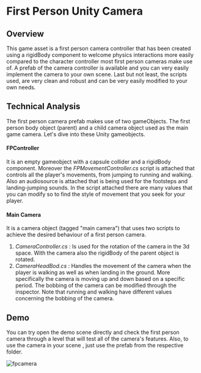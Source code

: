 # First Person Unity Camera

## Overview
This game asset is a first person camera controller that has been created using a rigidBody component to welcome physics interactions more easily compared to the character controller most first person cameras make use of. A prefab of the camera controller is available and you can very easily implement the camera to your own scene. Last but not least, the scripts used, are very clean and robust and can be very easily modified to your own needs.

## Technical Analysis
The first person camera prefab makes use of two gameObjects. The first person body object (parent) and a child camera object used as the main game camera. Let's dive into these Unity gameobjects.

#### FPController
It is an empty gameobject with a capsule collider and a rigidBody component. Moreover the _FPMovementController.cs_ script is attached that controls all the player's movements, from jumping to running and walking. Also an audiosource is attached that is being used for the footsteps and landing-jumping sounds.
In the script attached there are many values that you can modify so to find the style of movement that you seek for your player.


#### Main Camera
It is a camera object (tagged "main camera") that uses two scripts to achieve the desired behaviour of a first person camera.
1. _CameraController.cs_ : Is used for the rotation of the camera in the 3d space. With the camera also the rigidBody of the parent object is rotated.
2. _CameraHeadBod.cs_ : Handles the movement of the camera when the player is walking as well as when landing in the ground. More specifically the camera is moving up and down based on a specific period. The bobbing of the camera can be modified through the inspector. Note that running and walking have different values concerning the bobbing of the camera.


## Demo
You can try open the demo scene directly and check the first person camera through a level that will test all of the camera's features. Also, to use the camera in your scene , just use the prefab from the respective folder.

![fpcamera](https://user-images.githubusercontent.com/15057375/43147725-5aaebe48-8f6c-11e8-8213-bf61708ec883.gif)


